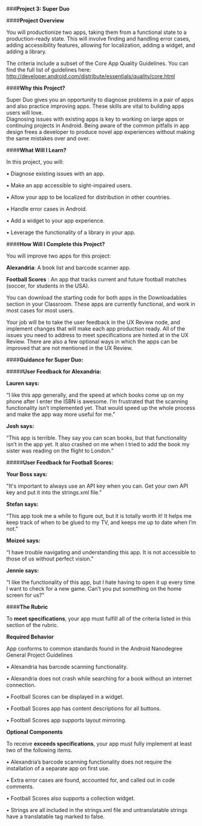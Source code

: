 ###**Project 3: Super Duo**

####**Project Overview**

You will productionize two apps, taking them from a functional state to a production-ready state. This will involve finding and handling error cases, adding accessibility features, allowing for localization, adding a widget, and adding a library.

The criteria include a subset of the Core App Quality Guidelines. You can find the full list of guidelines here: http://developer.android.com/distribute/essentials/quality/core.html

####**Why this Project?**

Super Duo gives you an opportunity to diagnose problems in a pair of apps and also practice improving apps. These skills are vital to building apps users will love.  
Diagnosing issues with existing apps is key to working on large apps or continuing projects in Android.
Being aware of the common pitfalls in app design frees a developer to produce novel app experiences without making the same mistakes over and over.

####**What Will I Learn?**

In this project, you will:

•	Diagnose existing issues with an app.

•	Make an app accessible to sight-impaired users.

•	Allow your app to be localized for distribution in other countries.

•	Handle error cases in Android.

•	Add a widget to your app experience.

•	Leverage the functionality of a library in your app.

####**How Will I Complete this Project?**

You will improve two apps for this project:

**Alexandria**: A book list and barcode scanner app.

**Football Scores** : An app that tracks current and future football matches (soccer, for students in the USA).

You can download the starting code for both apps in the Downloadables section in your Classroom. These apps are currently functional, and work in most cases for most users.

Your job will be to take the user feedback in the UX Review node, and implement changes that will make each app production ready.
All of the issues you need to address to meet specifications are hinted at in the UX Review. There are also a few optional ways in which the apps can be improved that are not mentioned in the UX Review.


####**Guidance for Super Duo:**

#####**User Feedback for Alexandria:**

**Lauren says:**

“I like this app generally, and the speed at which books come up on my phone after I enter the ISBN is awesome. I’m frustrated that the scanning functionality isn’t implemented yet. That would speed up the whole process and make the app way more useful for me.”

**Josh says:**

“This app is terrible. They say you can scan books, but that functionality isn’t in the app yet. It also crashed on me when I tried to add the book my sister was reading on the flight to London.”

#####**User Feedback for Football Scores:**

**Your Boss says:**

"It's important to always use an API key when you can. Get your own API key and put it into the strings.xml file."

**Stefan says:**

“This app took me a while to figure out, but it is totally worth it! It helps me keep track of when to be glued to my TV, and keeps me up to date when I’m not.”

**Moizeé says:**

“I have trouble navigating and understanding this app. It is not accessible to those of us without perfect vision."

**Jennie says:**

“I like the functionality of this app, but I hate having to open it up every time I want to check for a new game. Can’t you put something on the home screen for us?”

####**The Rubric**

To **meet specifications**, your app must fulfill all of the criteria listed in this section of the rubric.

**Required Behavior**

App conforms to common standards found in the Android Nanodegree General Project Guidelines

•	Alexandria has barcode scanning functionality.

•	Alexandria does not crash while searching for a book without an internet connection.

•	Football Scores can be displayed in a widget.

•	Football Scores app has content descriptions for all buttons.

•	Football Scores app supports layout mirroring.

**Optional Components**

To receive **exceeds specifications**, your app must fully implement at least two of the following items.

•	Alexandria’s barcode scanning functionality does not require the installation of a separate app on first use.		

•	Extra error cases are found, accounted for, and called out in code comments.		

•	Football Scores also supports a collection widget.		

•	Strings are all included in the strings.xml file and untranslatable strings have a translatable tag marked to false.		


